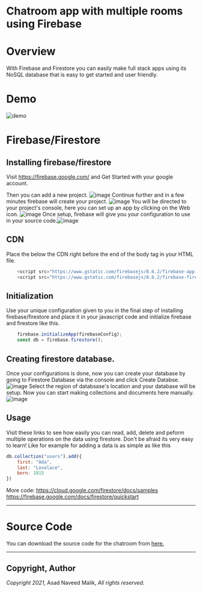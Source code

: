 # Chatroom app with multiple rooms using Firebase
# Overview
With Firebase and Firestore you can easily make full stack apps using its NoSQL database that is easy to get started and user friendly.

# Demo
![demo](https://s3.gifyu.com/images/ezgifcom-gif-maker-9.gif)



# Firebase/Firestore

## Installing firebase/firestore
Visit https://firebase.google.com/ and Get Started with your google account.

Then you can add a new project. ![image](https://user-images.githubusercontent.com/77789434/120463194-17c1b600-c3b5-11eb-9aa5-02ea87192ed5.png)
Continue further and in a few minutes firebase will create your project. ![image](https://user-images.githubusercontent.com/77789434/120463339-3e7fec80-c3b5-11eb-81c4-663546e1de22.png)
You will be directed to your project's console, here you can set up an app by clicking on the Web icon. ![image](https://user-images.githubusercontent.com/77789434/120463485-62dbc900-c3b5-11eb-8aac-6d39c8c33a79.png)
Once setup, firebase will give you your configuration to use in your source code.![image](https://user-images.githubusercontent.com/77789434/120463714-a20a1a00-c3b5-11eb-8757-d3d22b6b2338.png)

## CDN
Place the below the CDN right before the end of the body tag in your HTML file.
```Javascript
    <script src="https://www.gstatic.com/firebasejs/8.6.2/firebase-app.js"></script>
    <script src="https://www.gstatic.com/firebasejs/8.6.2/firebase-firestore.js"></script>
```

## Initialization
Use your unique configuration given to you in the final step of installing firebase/firestore and place it in your javascript code and initialize firebase and firestore like this.
```Javascript
    firebase.initializeApp(firebaseConfig);
    const db = firebase.firestore();
```
## Creating firestore database.
Once your configurations is done, now you can create your database by going to Firestore Database via the console and click Create Databse. ![image](https://user-images.githubusercontent.com/77789434/120464564-83585300-c3b6-11eb-99f8-79e6a1875841.png)
Select the region of databsase's location and your database will be setup. Now you can start making collections and documents here manually. ![image](https://user-images.githubusercontent.com/77789434/120464801-c286a400-c3b6-11eb-94a8-c483b34ab844.png)


## Usage
Visit these links to see how easily you can read, add, delete and peform multiple operations on the data using firestore. Don't be afraid its very easy to learn! Like for example for adding a data is as simple as like this 
```Javascript
db.collection("users").add({
    first: "Ada",
    last: "Lovelace",
    born: 1815
})
```
More code:
https://cloud.google.com/firestore/docs/samples
https://firebase.google.com/docs/firestore/quickstart

---

# Source Code
You can download the source code for the chatroom from [here.](https://github.com/asadnmalik/Channels-Based-Chat-Room-Application-/archive/refs/heads/main.zip)

---

## Copyright, Author
*Copyright 2021*, Asad Naveed Malik, *All rights reserved.*
